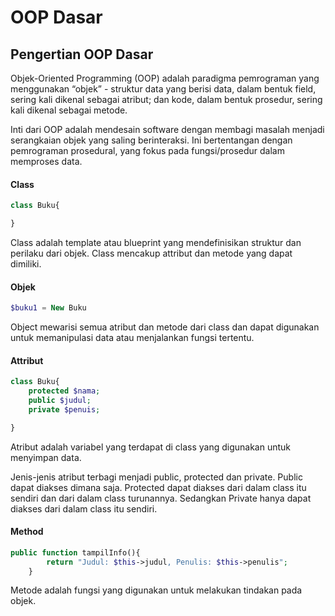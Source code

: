﻿# OOP Dasar

## Pengertian OOP Dasar
Objek-Oriented Programming (OOP) adalah paradigma pemrograman yang menggunakan “objek” - struktur data yang berisi data, dalam bentuk field, sering kali dikenal sebagai atribut; dan kode, dalam bentuk prosedur, sering kali dikenal sebagai metode.

Inti dari OOP adalah mendesain software dengan membagi masalah menjadi serangkaian objek yang saling berinteraksi. Ini bertentangan dengan pemrograman prosedural, yang fokus pada fungsi/prosedur dalam memproses data.

#### Class
```php
class Buku{

}
```
Class adalah template atau blueprint yang mendefinisikan struktur dan perilaku dari objek. Class mencakup attribut dan metode yang dapat dimiliki.

#### Objek
```php
$buku1 = New Buku
```
Object mewarisi semua atribut dan metode dari class dan dapat digunakan untuk memanipulasi data atau menjalankan fungsi tertentu.

#### Attribut
```php
class Buku{
    protected $nama;
    public $judul;
    private $penuis;

}
```
Atribut adalah variabel yang terdapat di class yang digunakan untuk menyimpan data.

Jenis-jenis atribut terbagi menjadi public, protected dan private. Public dapat diakses dimana saja. Protected dapat diakses dari dalam class itu sendiri dan dari dalam class turunannya. Sedangkan Private hanya dapat diakses dari dalam class itu sendiri.

#### Method
```php
public function tampilInfo(){
        return "Judul: $this->judul, Penulis: $this->penulis";
    }
```
Metode adalah fungsi yang digunakan untuk melakukan tindakan pada objek.

